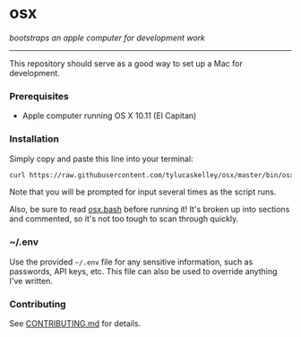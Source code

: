 # osx

*bootstraps an apple computer for development work*

---

This repository should serve as a good way to set up a Mac for development.

### Prerequisites

* Apple computer running OS X 10.11 (El Capitan)

### Installation

Simply copy and paste this line into your terminal:

```sh
curl https://raw.githubusercontent.com/tylucaskelley/osx/master/bin/osx.bash -o osx.bash && caffeinate -i sudo bash osx.bash
```

Note that you will be prompted for input several times as the script runs.

Also, be sure to read [osx.bash](https://github.com/tylucaskelley/osx/blob/master/bin/osx.bash)
before running it! It's broken up into sections and commented, so it's not too
tough to scan through quickly.

### ~/.env

Use the provided `~/.env` file for any sensitive information, such as passwords,
API keys, etc. This file can also be used to override anything I've written.

### Contributing

See [CONTRIBUTING.md](https://github.com/tylucaskelley/osx/blob/master/.github/CONTRIBUTING.md) for details.
